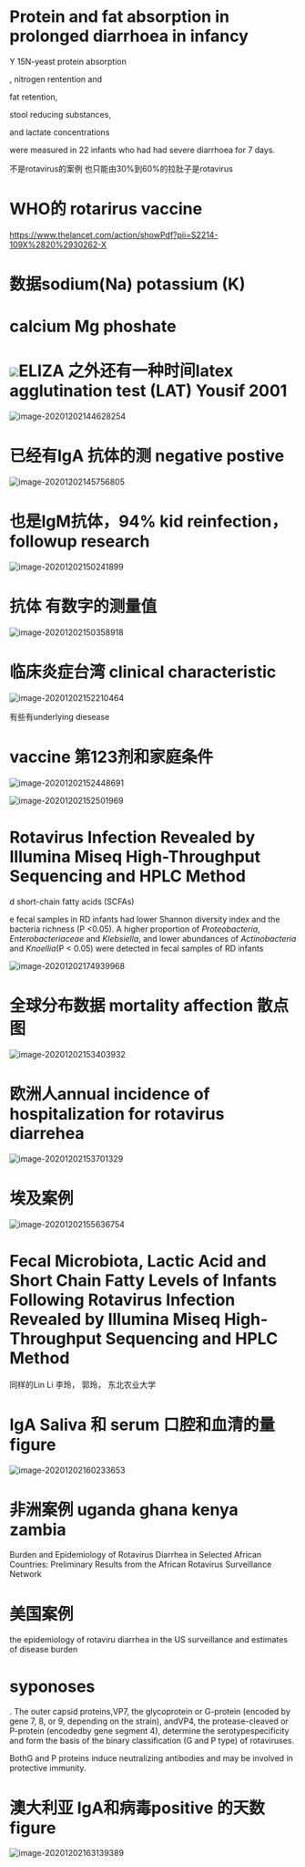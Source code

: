 # Protein and fat absorption in prolonged diarrhoea in infancy

Y 15N-yeast protein absorption

, nitrogen rentention and

 fat retention, 

stool reducing substances,

and lactate concentrations 

were measured in 22 infants who had had severe diarrhoea for 7 days.

不是rotavirus的案例 也只能由30%到60%的拉肚子是rotavirus

# WHO的 rotarirus vaccine 

https://www.thelancet.com/action/showPdf?pii=S2214-109X%2820%2930262-X

# 数据sodium(Na) potassium (K)

# calcium Mg phoshate 

# ![](C:\Users\Proson028\AppData\Roaming\Typora\typora-user-images\image-20201202143231220.png)ELIZA 之外还有一种时间latex agglutination test (LAT) Yousif 2001 

![image-20201202144628254](C:\Users\Proson028\AppData\Roaming\Typora\typora-user-images\image-20201202144628254.png)

# 已经有IgA 抗体的测 negative postive

![image-20201202145756805](C:\Users\Proson028\AppData\Roaming\Typora\typora-user-images\image-20201202145756805.png)

# 也是IgM抗体，94% kid reinfection， followup  research

![image-20201202150241899](C:\Users\Proson028\AppData\Roaming\Typora\typora-user-images\image-20201202150241899.png)

# 抗体 有数字的测量值

![image-20201202150358918](C:\Users\Proson028\AppData\Roaming\Typora\typora-user-images\image-20201202150358918.png)

# 临床炎症台湾 clinical characteristic

![image-20201202152210464](C:\Users\Proson028\AppData\Roaming\Typora\typora-user-images\image-20201202152210464.png)

有些有underlying diesease

# vaccine 第123剂和家庭条件 

![image-20201202152448691](C:\Users\Proson028\AppData\Roaming\Typora\typora-user-images\image-20201202152448691.png)

![image-20201202152501969](C:\Users\Proson028\AppData\Roaming\Typora\typora-user-images\image-20201202152501969.png)

# Rotavirus Infection Revealed by Illumina Miseq High-Throughput Sequencing and HPLC Method

d short-chain fatty acids (SCFAs)

e fecal samples in RD infants had lower Shannon diversity index and the bacteria richness (P <0.05). A higher proportion of *Proteobacteria*, *Enterobacteriaceae* and *Klebsiella*, and lower abundances of *Actinobacteria* and *Knoellia*(P < 0.05) were detected in fecal samples of RD infants

![image-20201202174939968](C:\Users\Proson028\AppData\Roaming\Typora\typora-user-images\image-20201202174939968.png)

# 全球分布数据 mortality affection 散点图

![image-20201202153403932](C:\Users\Proson028\AppData\Roaming\Typora\typora-user-images\image-20201202153403932.png)

# 欧洲人annual incidence of hospitalization for rotavirus diarrehea

![image-20201202153701329](C:\Users\Proson028\AppData\Roaming\Typora\typora-user-images\image-20201202153701329.png)

# 埃及案例

![image-20201202155636754](C:\Users\Proson028\AppData\Roaming\Typora\typora-user-images\image-20201202155636754.png)

# Fecal Microbiota, Lactic Acid and Short Chain Fatty Levels of Infants Following Rotavirus Infection Revealed by Illumina Miseq High-Throughput Sequencing and HPLC Method



同样的Lin Li 李玲， 郭玲， 东北农业大学

# IgA Saliva 和 serum 口腔和血清的量 figure



![image-20201202160233653](C:\Users\Proson028\AppData\Roaming\Typora\typora-user-images\image-20201202160233653.png)

# 非洲案例 uganda ghana kenya zambia 

Burden and Epidemiology of Rotavirus Diarrhea in Selected African Countries: Preliminary Results from the African Rotavirus Surveillance Network

# 美国案例

 the epidemiology of rotaviru diarrhea in the US surveillance and estimates of disease burden

# syponoses

. The outer capsid proteins,VP7, the glycoprotein or G-protein (encoded by gene 7, 8, or 9, depending on the strain), andVP4, the protease-cleaved or P-protein (encodedby gene segment 4), determine the serotypespecificity and form the basis of the binary classification (G and P type) of rotaviruses. 

BothG and P proteins induce neutralizing antibodies and may be involved in protective immunity.

# 澳大利亚 IgA和病毒positive 的天数figure

![image-20201202163139389](C:\Users\Proson028\AppData\Roaming\Typora\typora-user-images\image-20201202163139389.png)

